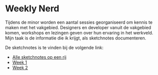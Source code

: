 # Weekly Nerd 

Tijdens de minor worden een aantal sessies georganiseerd om kennis te maken met het vakgebied. Designers en developer vanuit de vakgebied komen, workshops en lezingen geven over hun ervaring in het werkveld. Mijn taak is de informatie die ik krijgt, als sketchnotes documenteren. 

De sketchnotes is te vinden bij de volgende link:
- [Alle sketchnotes op een rij](https://keisha-work.notion.site/Weekly-Nerd-23a90126c8d4411f8483db60af00b56f)
- [Week 1](https://keisha-work.notion.site/Week-1-Campspace-com-0f011e05c41543909dc0912cb8ae8c0a)
- [Week 2](https://keisha-work.notion.site/Week-2-Werken-als-front-end-developer-3d9996acbed94a35917ac83c0f3f9f49)